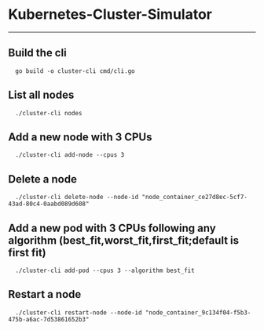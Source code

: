 # Kubernetes-Cluster-Simulator
--- 
## Build the cli
```
  go build -o cluster-cli cmd/cli.go
```
## List all nodes
```
  ./cluster-cli nodes
```
## Add a new node with 3 CPUs
```
  ./cluster-cli add-node --cpus 3
```
## Delete a node
```
  ./cluster-cli delete-node --node-id "node_container_ce27d8ec-5cf7-43ad-80c4-0aabd089d608"
```
## Add a new pod with 3 CPUs following any algorithm (best_fit,worst_fit,first_fit;default is first fit)
```
  ./cluster-cli add-pod --cpus 3 --algorithm best_fit
```
## Restart a node
```
  ./cluster-cli restart-node --node-id "node_container_9c134f04-f5b3-475b-a6ac-7d53861652b3"
```
